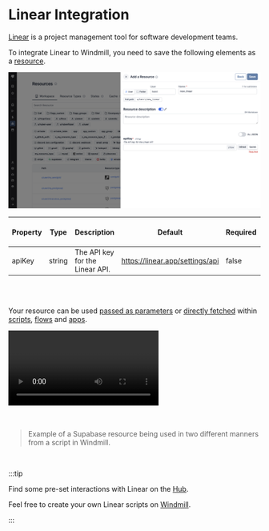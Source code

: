 # Linear Integration

[Linear](https://linear.app/) is a project management tool for software development teams.

To integrate Linear to Windmill, you need to save the following elements as a [resource](../core_concepts/3_resources_and_types/index.mdx).

![Add Linear Resource](../assets/integrations/add-linear.png "Add Linear Resource")

| Property | Type   | Description                                                             | Default | Required | Where to Find                                                                                      |
| -------- | ------ | ----------------------------------------------------------------------- | ------- | -------- | -------------------------------------------------------------------------------------------------- |
| apiKey    | string | The API key for the Linear API.                              |   https://linear.app/settings/api      | false    |  |

<br/><br/>

Your resource can be used [passed as parameters](../core_concepts/3_resources_and_types/index.mdx#passing-resources-as-parameters-to-scripts-preferred) or [directly fetched](../core_concepts/3_resources_and_types/index.mdx#fetching-them-from-within-a-script-by-using-the-wmill-client-in-the-respective-language) within [scripts](../script_editor/index.mdx), [flows](../flows/1_flow_editor.mdx) and [apps](../apps/0_app_editor/index.mdx).

<video
	className="border-2 rounded-lg object-cover w-full h-full dark:border-gray-800"
	controls
	src="/videos/add_resources_variables.mp4"
/>

<br/>

> Example of a Supabase resource being used in two different manners from a script in Windmill.

<br/>

:::tip

Find some pre-set interactions with Linear on the [Hub](https://hub.windmill.dev/integrations/linear).

Feel free to create your own Linear scripts on [Windmill](../getting_started/00_how_to_use_windmill/index.mdx).

:::
